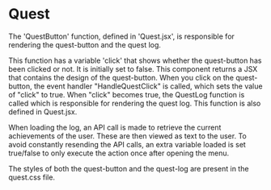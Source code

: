 # Quest
The 'QuestButton' function, defined in 'Quest.jsx', is responsible for rendering the quest-button and the quest log.

This function has a variable 'click' that shows whether the quest-button has been clicked or not. It is initially set to false.
This component returns a JSX that contains the design of the quest-button. 
When you click on the quest-button, the event handler "HandleQuestClick" is called, which sets the value of "click" to true.
When "click" becomes true, the QuestLog function is called which is responsible for rendering the quest log. This function is also defined in Quest.jsx.

When loading the log, an API call is made to retrieve the current achievements of the user. These are then viewed as text to the user.
To avoid constantly resending the API calls, an extra variable loaded is set true/false to only execute the action once after opening the menu.

The styles of both the quest-button and the quest-log are present in the quest.css file.